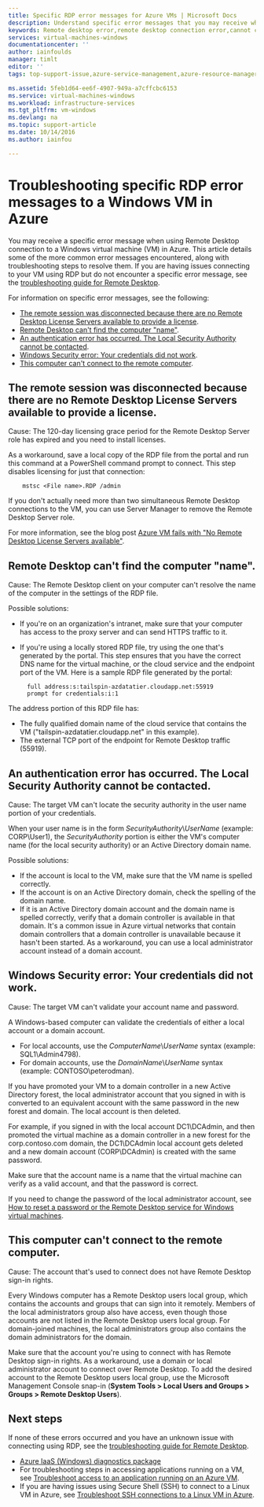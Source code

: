```yaml
---
title: Specific RDP error messages for Azure VMs | Microsoft Docs
description: Understand specific error messages that you may receive when trying use Remote Desktop connection to a Windows virtual machine in Azure
keywords: Remote desktop error,remote desktop connection error,cannot connect to VM,remote desktop troubleshooting
services: virtual-machines-windows
documentationcenter: ''
author: iainfoulds
manager: timlt
editor: ''
tags: top-support-issue,azure-service-management,azure-resource-manager

ms.assetid: 5feb1d64-ee6f-4907-949a-a7cffcbc6153
ms.service: virtual-machines-windows
ms.workload: infrastructure-services
ms.tgt_pltfrm: vm-windows
ms.devlang: na
ms.topic: support-article
ms.date: 10/14/2016
ms.author: iainfou

---
```

# Troubleshooting specific RDP error messages to a Windows VM in Azure
You may receive a specific error message when using Remote Desktop connection to a Windows virtual machine (VM) in Azure. This article details some of the more common error messages encountered, along with troubleshooting steps to resolve them. If you are having issues connecting to your VM using RDP but do not encounter a specific error message, see the [troubleshooting guide for Remote Desktop](virtual-machines-windows-troubleshoot-rdp-connection.md).

For information on specific error messages, see the following:

* [The remote session was disconnected because there are no Remote Desktop License Servers available to provide a license](#rdplicense).
* [Remote Desktop can't find the computer "name"](#rdpname).
* [An authentication error has occurred. The Local Security Authority cannot be contacted](#rdpauth).
* [Windows Security error: Your credentials did not work](#wincred).
* [This computer can't connect to the remote computer](#rdpconnect).

<a id="rdplicense"></a>

## The remote session was disconnected because there are no Remote Desktop License Servers available to provide a license.
Cause: The 120-day licensing grace period for the Remote Desktop Server role has expired and you need to install licenses.

As a workaround, save a local copy of the RDP file from the portal and run this command at a PowerShell command prompt to connect. This step disables licensing for just that connection:

        mstsc <File name>.RDP /admin

If you don't actually need more than two simultaneous Remote Desktop connections to the VM, you can use Server Manager to remove the Remote Desktop Server role.

For more information, see the blog post [Azure VM fails with "No Remote Desktop License Servers available"](https://blogs.msdn.microsoft.com/mast/2014/01/21/rdp-to-azure-vm-fails-with-no-remote-desktop-license-servers-available/).

<a id="rdpname"></a>

## Remote Desktop can't find the computer "name".
Cause: The Remote Desktop client on your computer can't resolve the name of the computer in the settings of the RDP file.

Possible solutions:

* If you're on an organization's intranet, make sure that your computer has access to the proxy server and can send HTTPS traffic to it.
* If you're using a locally stored RDP file, try using the one that's generated by the portal. This step ensures that you have the correct DNS name for the virtual machine, or the cloud service and the endpoint port of the VM. Here is a sample RDP file generated by the portal:
  
        full address:s:tailspin-azdatatier.cloudapp.net:55919
        prompt for credentials:i:1

The address portion of this RDP file has:

* The fully qualified domain name of the cloud service that contains the VM ("tailspin-azdatatier.cloudapp.net" in this example).
* The external TCP port of the endpoint for Remote Desktop traffic (55919).

<a id="rdpauth"></a>

## An authentication error has occurred. The Local Security Authority cannot be contacted.
Cause: The target VM can't locate the security authority in the user name portion of your credentials.

When your user name is in the form *SecurityAuthority*\\*UserName* (example: CORP\User1), the *SecurityAuthority* portion is either the VM's computer name (for the local security authority) or an Active Directory domain name.

Possible solutions:

* If the account is local to the VM, make sure that the VM name is spelled correctly.
* If the account is on an Active Directory domain, check the spelling of the domain name.
* If it is an Active Directory domain account and the domain name is spelled correctly, verify that a domain controller is available in that domain. It's a common issue in Azure virtual networks that contain domain controllers that a domain controller is unavailable because it hasn't been started. As a workaround, you can use a local administrator account instead of a domain account.

<a id="wincred"></a>

## Windows Security error: Your credentials did not work.
Cause: The target VM can't validate your account name and password.

A Windows-based computer can validate the credentials of either a local account or a domain account.

* For local accounts, use the *ComputerName*\\*UserName* syntax (example: SQL1\Admin4798).
* For domain accounts, use the *DomainName*\\*UserName* syntax (example: CONTOSO\peterodman).

If you have promoted your VM to a domain controller in a new Active Directory forest, the local administrator account that you signed in with is converted to an equivalent account with the same password in the new forest and domain. The local account is then deleted.

For example, if you signed in with the local account DC1\DCAdmin, and then promoted the virtual machine as a domain controller in a new forest for the corp.contoso.com domain, the DC1\DCAdmin local account gets deleted and a new domain account (CORP\DCAdmin) is created with the same password.

Make sure that the account name is a name that the virtual machine can verify as a valid account, and that the password is correct.

If you need to change the password of the local administrator account, see [How to reset a password or the Remote Desktop service for Windows virtual machines](virtual-machines-windows-reset-rdp.md).

<a id="rdpconnect"></a>

## This computer can't connect to the remote computer.
Cause: The account that's used to connect does not have Remote Desktop sign-in rights.

Every Windows computer has a Remote Desktop users local group, which contains the accounts and groups that can sign into it remotely. Members of the local administrators group also have access, even though those accounts are not listed in the Remote Desktop users local group. For domain-joined machines, the local administrators group also contains the domain administrators for the domain.

Make sure that the account you're using to connect with has Remote Desktop sign-in rights. As a workaround, use a domain or local administrator account to connect over Remote Desktop. To add the desired account to the Remote Desktop users local group, use the Microsoft Management Console snap-in (**System Tools > Local Users and Groups > Groups > Remote Desktop Users**).

## Next steps
If none of these errors occurred and you have an unknown issue with connecting using RDP, see the [troubleshooting guide for Remote Desktop](virtual-machines-windows-troubleshoot-rdp-connection.md).

* [Azure IaaS (Windows) diagnostics package](https://home.diagnostics.support.microsoft.com/SelfHelp?knowledgebaseArticleFilter=2976864)
* For troubleshooting steps in accessing applications running on a VM, see [Troubleshoot access to an application running on an Azure VM](virtual-machines-linux-troubleshoot-app-connection.md).
* If you are having issues using Secure Shell (SSH) to connect to a Linux VM in Azure, see [Troubleshoot SSH connections to a Linux VM in Azure](virtual-machines-linux-troubleshoot-ssh-connection.md).


